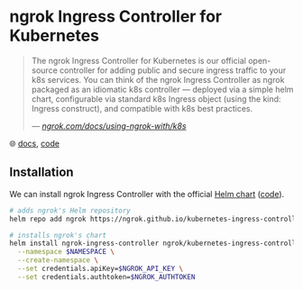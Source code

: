 # ngrok Ingress Controller for Kubernetes

> The ngrok Ingress Controller for Kubernetes is our official open-source controller for adding public and secure ingress traffic to your k8s services. You can think of the ngrok Ingress Controller as ngrok packaged as an idiomatic k8s controller — deployed via a simple helm chart, configurable via standard k8s Ingress object (using the kind: Ingress construct), and compatible with k8s best practices.
>
> &mdash; _[ngrok.com/docs/using-ngrok-with/k8s](https://ngrok.com/docs/using-ngrok-with/k8s/)_

🌐 [docs](https://ngrok.com/docs/using-ngrok-with/k8s/), [code](https://github.com/ngrok/kubernetes-ingress-controller)

## Installation

We can install ngrok Ingress Controller with the official [Helm chart](https://ngrok.github.io/kubernetes-ingress-controller/) ([code](https://github.com/ngrok/kubernetes-ingress-controller/tree/main/helm/ingress-controller)).

```bash
# adds ngrok's Helm repository
helm repo add ngrok https://ngrok.github.io/kubernetes-ingress-controller

# installs ngrok's chart
helm install ngrok-ingress-controller ngrok/kubernetes-ingress-controller \
  --namespace $NAMESPACE \
  --create-namespace \
  --set credentials.apiKey=$NGROK_API_KEY \
  --set credentials.authtoken=$NGROK_AUTHTOKEN
```
